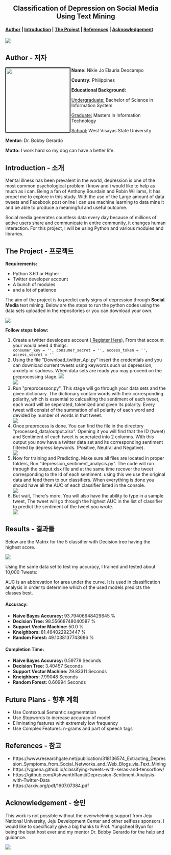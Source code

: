 <center><h2>Classification of Depression on Social Media Using Text Mining</h2></center>

<h4><a href="#about">Author</a> | <a href="#introduction">Introduction</a> | <a href="#project">The Project</a> | <a href="#reference">References</a> | <a href="#acknowledgement">Acknowledgement</a></h4>

<img src="https://scontent.fcju1-1.fna.fbcdn.net/v/t1.15752-9/38392116_10212436436211571_862959595209883648_n.jpg?_nc_cat=0&oh=317ab96fdc454294638faa3407b73b30&oe=5C0662B5" />

<h2 id="about">Author  -  저자 </h2>

<img src="https://lh3.googleusercontent.com/_WfiyUWgmJQ3Gn1KPb7IeBENpT6hapDD6eViS0XX3K5Xitx6koiTvPI4wzaKPHSJSoyt4XyA0dWcQhi-cXtx0EcjvQpiwAPjBkJ4rj9Sbx9vdGuriAdzdcxVIoCQiWbPouzZ6d0CBDnhDB0F_ypvVd-uF3tr162BTpCVd-016Nqnz7SkZZ308SJd6EeOTaLZyT4ZmH1EKELmck-3k5AIvS8H-UwavkRVMtKYrScpYaVL4mC42CmtRE3Lua_jFxPAAt5vh6SP1bfxJn43o4Kt5PDcpiGdbzCgX_AbX42Ps0_KFHTzCSbMn6zM0fQB9V4aP_qvL5ZDCeOyWO4YO4P__42lZKBZpm17Yo1qByC-ZtEalgRAtSlIdGXDbdtbdQ4VsX6qIc2r7o0G1hu4w9f518mvNrT_QxVzW2sPUvmDlYP-RRTIsdyateJ7_580cKFGBbbpclj4u6n7XxyNfA1tqDxlZTWODWDEA4agK7bNf4-iomdXjjKIJBQ4XBdbEBls4PWfdCHgZ6q2-M_euppM3-2D0cmZ4MTI4oTR5c31XalMMlxWdQ4GRsa24VeZzIEb1TuCnDgLrzwSOd-KPz5BgCYMKjX4Soemh4nSyRq_Zz4pSY577KPFQoCa4rq9FhKCC8KXAL6zhSg2bai-v90qoqgVMsjYIMs7=w876-h1312-no" width="200" align="left" style="border: 2px solid #000"/>

<p>
	<p><strong>Name:</strong> Nikie Jo Elauria Deocampo</p>
	<p><strong>Country:</strong></h4> Philippines</p>
	<p><strong>Educational Background:</strong>
		<p>
			<p><u>Undergraduate:</u></strong> Bachelor of Science in Information System</p>
			<p><u>Graduate:</u></strong> Masters in Information Technology</p>
			<p><u>School:</u></strong> West Visayas State University</p>
		</p>
	</p>
	<p><strong>Mentor:</strong> Dr. Bobby Gerardo</p>
	<p><strong>Motto:</strong> I work hard so my dog can have a better life.</p>
</p>


<h2 id="introduction">Introduction  -  소개</h2>

<p>Mental illness has been prevalent in the world, depression is one of the most common psychological problem i know and i would like to help as much as i can. Being a fan of Anthony Bourdain and Robin Williams, It has propel me to explore in this study. With the use of the Large amount of data tweets and Facebook post online i can use machine learning to data mine it and be able to produce a meaningful and useful outcome.</p><p>Social media generates countless data every day because of millions of active users share and communicate in entire
community, it changes human interaction. For this project, I will be using Python and various modules and libraries.</p>


<h2 id="project">The Project  -  프로젝트</h2>

<strong>Requirements:</strong>
<p>
	<ul>
		<li>Python 3.6.1 or Higher</li>
		<li>Twitter developer account</li>
		<li>A bunch of modules</li>
		<li>and a lot of patience</li>
	</ul>
</p>

<p>The aim of the project is to predict early signs of depression through <strong>Social Media</strong> text mining. Below are the steps to run the python codes using the data sets uploaded in the repositories or you can download your own.</p>

<img src="https://scontent.fcju1-1.fna.fbcdn.net/v/t1.15752-9/38433260_1904652226265328_3768396222381948928_n.png?_nc_cat=0&oh=fab637a57194ff91928da7b83e3eaff9&oe=5C0F746B"/>

<strong>Follow steps below:</strong>
<ol>
	<li>Create a twitter developers account (<a href="https://developer.twitter.com/" target="_new"> Register Here</a>), From that account your would need 4 things.
	</li>
	<code>consumer_key = '', consumer_secret = '', access_token = '', access_secret = ''</code>
	<li>Using the file "Download_twitter_Api.py" insert the credentials and you can download current tweets using keywords such us depression, anxiety or sadness. When data sets are ready you may proceed on the preprocessing stage. 
	<img src="https://scontent.fcju1-1.fna.fbcdn.net/v/t1.15752-9/38208422_2041896319155888_6066001815034396672_n.png?_nc_cat=0&oh=4594f44766388c7427ed2f510123d1ce&oe=5C076576" />
	<br>
    <img src="https://scontent.fcju1-1.fna.fbcdn.net/v/t1.15752-9/38248780_2041896312489222_3338541232379920384_n.png?_nc_cat=0&oh=371938eac5f49da3462a11cef8266729&oe=5C0E7DB5" />
	</li>
	<li>Run "preprocessor.py", This stage will go through your data sets and the given dictionary. The dictionary contain words with their corresponding polarity, which is essential to calcualting the sentiment of each tweet, each word will be seperated, tokenized and given its polarity. Every tweet will consist of the summation of all polarity of each word and devided by number of words in that tweet.</li>
	<img src="https://scontent.fcju1-1.fna.fbcdn.net/v/t1.15752-9/38514675_666382907080395_8610249658461061120_n.png?_nc_cat=0&oh=0abc7ec89d58428947f9617e34d0b29e&oe=5C0A652C" />
	<li>Once preprocess is done. You can find the file in the directory "processed_data/output.xlsx". Opening it you will find that the ID (tweet) and Sentiment of each tweet is seperated into 2 columns. With this output you now have a twitter data set and its corresponding sentiment filtered by depress keywords. (Positive, Neutral and Negative).</li>
	<img src="https://scontent.fcju1-1.fna.fbcdn.net/v/t1.15752-9/38498601_269194930535056_2724141857129889792_n.png?_nc_cat=0&oh=56f1f866ae2e442f7389519b2583c63f&oe=5C0EE3F9" />
	<li>Now for training and Predicting. Make sure all files are located in proper folders, Run "depression_sentiment_analysis.py". The code will run through the output.xlsx file and at the same time recover the tweet corresponding to the id of each sentiment. using this we use the original data and feed them to our classifiers. When everything is done you should have all the AUC of each classifier listed in the console.</li>
	<img src="https://scontent.fcju1-1.fna.fbcdn.net/v/t1.15752-9/38504063_520996491669634_4412583098500251648_n.png?_nc_cat=0&oh=13b030ea9634aa4c32daf0120eb55d4c&oe=5BC7DE0B" />
	<li>But wait, There's more. You will also have the ability to type in a sample tweet, The tweet will go through the highest AUC in the list of classifier to predict the sentiment of the tweet you wrote.</li>
	<img src="https://scontent.fcju1-1.fna.fbcdn.net/v/t1.15752-9/38411958_199916164212563_8656403016246624256_n.png?_nc_cat=0&oh=ad5e03122a55e79330317de5ec714504&oe=5BC76499" />
</ol>

<h2>Results  -  결과들</h2>

Below are the Matrix for the 5 classifier with Decision tree having the highest score.

<img src="https://scontent.fcju1-1.fna.fbcdn.net/v/t1.15752-9/38239101_2042661029079417_4458255600337289216_n.png?_nc_cat=0&oh=48582dfc061ad517fc332e54a7f234e3&oe=5BD45BF3">


Using the same data set to test my accuracy, I trained and tested about 10,000 Tweets:
<p>AUC is an abbrevation for area under the curve. It is used in classification analysis in order to determine which of the used models predicts the classes best.</p>

<h4>Accuracy: </h4>
<ul>
	<li><strong>Naive Bayes  Accuracy: </strong>93.79406648429645 %</li>
	<li><strong>Decision Tree: </strong>98.55668748040587 %</li>
	<li><strong>Support Vector Machine: </strong>50.0 %</li>
	<li><strong>Kneighbors: </strong>81.464022923447 %</li>
	<li><strong>Random Forest: </strong>49.1038137743686 %</li>
</ul>

<h4>Completion Time: </h4>
<ul>
	<li><strong>Naive Bayes  Accuracy: </strong>0.59779 Seconds</li>
	<li><strong>Decision Tree: </strong>3.40457 Seconds</li>
	<li><strong>Support Vector Machine: </strong>29.83311 Seconds</li>
	<li><strong>Kneighbors: </strong>7.99048 Seconds</li>
	<li><strong>Random Forest: </strong>0.60994 Seconds</li>
</ul>


<h2>Future Plans  -  향후 계획</h2>

<ul>
	<li>Use Contextual Semantic segmentation</li>
	<li>Use Stopwords to increase accuracy of model</li>
	<li>Eliminating features with extremely low frequency</li>
	<li>Use Complex Features: n-grams and part of speech tags</li>
</ul>

<h2 id="reference">References  -  참고</h2>

<ul>
	<li>https://www.researchgate.net/publication/318136574_Extracting_Depression_Symptoms_from_Social_Networks_and_Web_Blogs_via_Text_Mining</li>
	<li>https://vgpena.github.io/classifying-tweets-with-keras-and-tensorflow/</li>
	<li>https://github.com/AshwanthRamji/Depression-Sentiment-Analysis-with-Twitter-Data</li>
	<li>https://arxiv.org/pdf/1607.07384.pdf</li>
</ul>


<h2 id="acknowledgement">Acknowledgement  -  승인</h2>

<p>
	This work is not possible without the overwhelming support from Jeju National University, Jeju Development Center and other selfless sponsors. I would like to specifically give a big thanks to Prof. Yungcheol Byun for being the best host ever and my mentor Dr. Bobby Gerardo for the help and guidance.
</p>
<img src="https://scontent.fcju1-1.fna.fbcdn.net/v/t1.15752-9/38448262_444823742664978_8306719702562897920_n.jpg?_nc_cat=0&oh=99c9efd63968d3e4449b922024cc13a5&oe=5C1439D0" />
